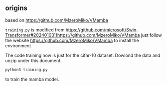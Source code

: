 ## origins

based on https://github.com/MzeroMiko/VMamba

`training.py`  is modified from https://github.com/microsoft/Swin-Transformer#20240103](https://github.com/MzeroMiko/VMamba
just follow the website https://github.com/MzeroMiko/VMamba to install the environment

The code training now is just for the cifar-10 dataset.
Dowlond the data and unzip under this document.


```bash
python3 training.py
```
to train the mamba model.
